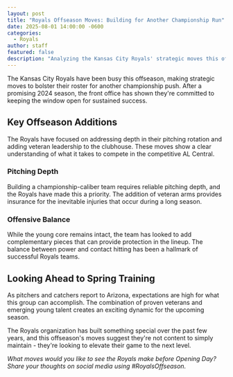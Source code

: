 ```yaml
---
layout: post
title: "Royals Offseason Moves: Building for Another Championship Run"
date: 2025-08-01 14:00:00 -0600
categories:
  - Royals
author: staff
featured: false
description: "Analyzing the Kansas City Royals' strategic moves this offseason as they aim to build on their recent success."
---
```


The Kansas City Royals have been busy this offseason, making strategic moves to bolster their roster for another championship push. After a promising 2024 season, the front office has shown they're committed to keeping the window open for sustained success.

## Key Offseason Additions

The Royals have focused on addressing depth in their pitching rotation and adding veteran leadership to the clubhouse. These moves show a clear understanding of what it takes to compete in the competitive AL Central.

### Pitching Depth

Building a championship-caliber team requires reliable pitching depth, and the Royals have made this a priority. The addition of veteran arms provides insurance for the inevitable injuries that occur during a long season.

### Offensive Balance

While the young core remains intact, the team has looked to add complementary pieces that can provide protection in the lineup. The balance between power and contact hitting has been a hallmark of successful Royals teams.

## Looking Ahead to Spring Training

As pitchers and catchers report to Arizona, expectations are high for what this group can accomplish. The combination of proven veterans and emerging young talent creates an exciting dynamic for the upcoming season.

The Royals organization has built something special over the past few years, and this offseason's moves suggest they're not content to simply maintain - they're looking to elevate their game to the next level.

*What moves would you like to see the Royals make before Opening Day? Share your thoughts on social media using #RoyalsOffseason.*